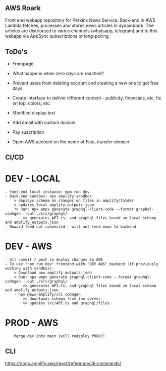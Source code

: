 ## AWS Roark
Front end webapp repository for Perkins News Service. Back-end in AWS Lambda fetches, processes and stores news articles in dynambodb. The articles are distributed to varios channels (whatsapp, telegram) and to this webapp via AppSync subscriptions or long-polling.

## ToDo's
- Frontpage
- What happens when zero days are reached?
- Prevent users from deleting account and creating a new one to get free days
- Create interface to deliver different content  - publicity, financials, etc. fix on top, colors, etc.
- Modified display text

- Add email with custom domain
- Pay suscription

- Open AWS account on the name of Finu, transfer domain 

## CI/CD

# DEV - LOCAL
    - Font-end local instance: npm run dev
    - Back-end sandbox: npx amplify sandbox
        > deploys schema on changes on files in amplify/folder
        > updates local amplify_outputs.json
        ?> Run: npx ampx generate graphql-client-code --format graphql-codegen --out ./src/graphql/ 
            >> generates API.ts, and graphql files based on local schema and amplify_outputs.json
    - Howard feed not connected - will not feed news to backend

# DEV - AWS
    - Git commit / push to deploy changes to AWS
    - To use "npm run dev" frontend with "DEV AWS" backend (if previously working with sandbox):
        > Download new amplify_outputs.json 
        > Run: npx ampx generate graphql-client-code --format graphql-codegen --out ./src/graphql/ 
            >> generates API.ts, and graphql files based on local schema and amplify_outputs.json 
        - npx @aws-amplify/cli codegen 
            >> downloads schema from the server
            >> updates src/API.ts and graphql/files

# PROD - AWS
        Merge dev into main (will redeploy PROD?)


## CLI
https://docs.amplify.aws/react/reference/cli-commands/